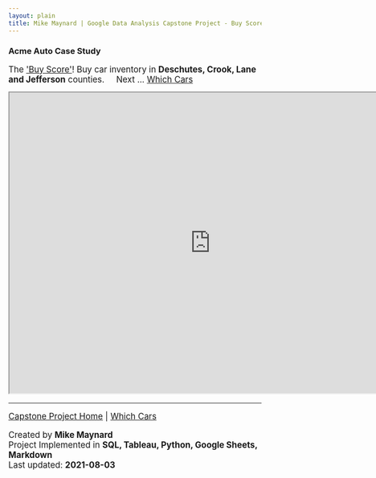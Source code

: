 ```yaml
---
layout: plain
title: Mike Maynard | Google Data Analysis Capstone Project - Buy Score
---
```

### Acme Auto Case Study

<BIG>The ['Buy Score'](../metrics/buy_score.md)!</B>  Buy car inventory in **Deschutes, Crook, Lane and Jefferson** counties.   &nbsp;&nbsp;&nbsp;&nbsp;Next ... [Which Cars](visuals/cars.html)

<IFRAME SRC="https://public.tableau.com/views/capstone_16278859884250/Buy_1?:language=en-US&:display_count=n&:origin=viz_share_link" WIDTH=800 HEIGHT=600></IFRAME>


---
[Capstone Project Home](./) | [Which Cars](visuals/cars.html)

Created by **Mike Maynard**<BR>
Project Implemented in **SQL, Tableau, Python, Google Sheets, Markdown**<BR>
Last updated:  **2021-08-03**
